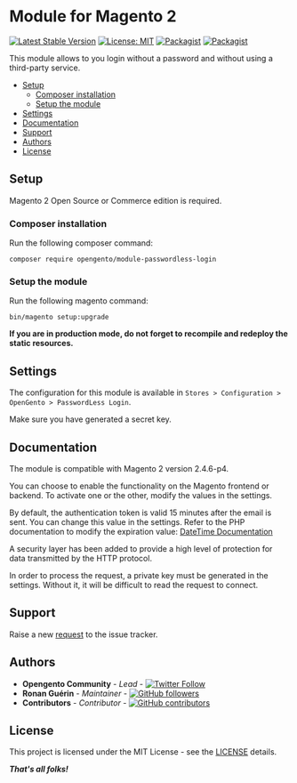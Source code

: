 # Module for Magento 2

[![Latest Stable Version](https://img.shields.io/packagist/v/opengento/module-passwordless-login.svg?style=flat-square)](https://packagist.org/packages/opengento/module-passwordless-login)
[![License: MIT](https://img.shields.io/github/license/opengento/magento2-passwordless-login.svg?style=flat-square)](./LICENSE)
[![Packagist](https://img.shields.io/packagist/dt/opengento/module-passwordless-login.svg?style=flat-square)](https://packagist.org/packages/opengento/module-passwordless-login/stats)
[![Packagist](https://img.shields.io/packagist/dm/opengento/module-passwordless-login.svg?style=flat-square)](https://packagist.org/packages/opengento/module-passwordless-login/stats)

This module allows to you login without a password and without using a third-party service.

- [Setup](#setup)
    - [Composer installation](#composer-installation)
    - [Setup the module](#setup-the-module)
- [Settings](#settings)
- [Documentation](#documentation)
- [Support](#support)
- [Authors](#authors)
- [License](#license)

## Setup

Magento 2 Open Source or Commerce edition is required.

###  Composer installation

Run the following composer command:

```
composer require opengento/module-passwordless-login
```

### Setup the module

Run the following magento command:

```
bin/magento setup:upgrade
```

**If you are in production mode, do not forget to recompile and redeploy the static resources.**

## Settings

The configuration for this module is available in `Stores > Configuration > OpenGento > PasswordLess Login`.

Make sure you have generated a secret key.

## Documentation

The module is compatible with Magento 2 version 2.4.6-p4.

You can choose to enable the functionality on the Magento frontend or backend. To activate one or the other, modify the values in the settings.

By default, the authentication token is valid 15 minutes after the email is sent. You can change this value in the settings. Refer to the PHP documentation to modify the expiration value: [DateTime Documentation](https://www.php.net/manual/fr/class.datetime.php)

A security layer has been added to provide a high level of protection for data transmitted by the HTTP protocol.

In order to process the request, a private key must be generated in the settings. Without it, it will be difficult to read the request to connect.
## Support

Raise a new [request](https://github.com/opengento/magento2-passwordless-login/issues) to the issue tracker.

## Authors

- **Opengento Community** - *Lead* - [![Twitter Follow](https://img.shields.io/twitter/follow/opengento.svg?style=social)](https://twitter.com/opengento)
- **Ronan Guérin** - *Maintainer* - [![GitHub followers](https://img.shields.io/github/followers/ronangr1.svg?style=social)](https://github.com/ronangr1)
- **Contributors** - *Contributor* - [![GitHub contributors](https://img.shields.io/github/contributors/opengento/magento2-store-path-url.svg?style=flat-square)](https://github.com/opengento/magento2-store-path-url/graphs/contributors)

## License

This project is licensed under the MIT License - see the [LICENSE](./LICENSE) details.

***That's all folks!***
